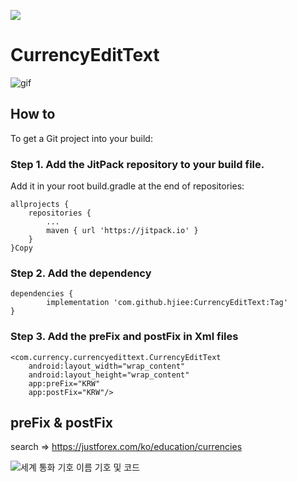 [![](https://jitpack.io/v/hjiee/CurrencyEditText.svg)](https://jitpack.io/#hjiee/CurrencyEditText)

# CurrencyEditText

![gif](https://user-images.githubusercontent.com/39892463/67396296-432dcd80-f5e2-11e9-92d6-bfcbc9ea0a14.gif)


## How to
To get a Git project into your build:  

### Step 1. Add the JitPack repository to your build file. 

Add it in your root build.gradle at the end of repositories:

	allprojects {
		repositories {
			...
			maven { url 'https://jitpack.io' }
		}
	}Copy
### Step 2. Add the dependency

	dependencies {
	        implementation 'com.github.hjiee:CurrencyEditText:Tag'
	}


### Step 3. Add the preFix and postFix in Xml files

    <com.currency.currencyedittext.CurrencyEditText
        android:layout_width="wrap_content"
        android:layout_height="wrap_content"
        app:preFix="KRW"
        app:postFix="KRW"/>
        
## preFix & postFix
search => https://justforex.com/ko/education/currencies   

![세계 통화 기호 이름 기호 및 코드](https://user-images.githubusercontent.com/39892463/67403352-c05e4000-f5ec-11e9-953d-4483a12196c6.png)

